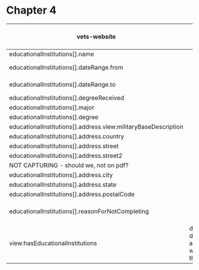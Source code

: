 # Chapter 4

| vets-website                                                   | Other                        | next steps | vets-api | on pdf form | business logic req - OGC       | gclaws                        | Required | Type              | Char limit | Example                                   |
| -------------------------------------------------------------- | ---------------------------- | ---------- | -------- | ----------- | ------------------------------ | ----------------------------- | -------- | ----------------- | ---------- | ----------------------------------------- |
| educationalInstitutions[].name                                 |                              |            |          | yes         | yes                            | education[].name              | x        | string            |            | "test"                                    |
| educationalInstitutions[].dateRange.from                       |                              |            |          | yes         | yes                            | education[].startDate         | x        | string(date-time) |            | "2025-06-26T15:04:09.600Z"                |
| educationalInstitutions[].dateRange.to                         |                              |            |          | yes         | yes                            | education[].endDate           |          | string(date-time) |            | "2025-06-26T15:04:09.600Z"                |
| educationalInstitutions[].degreeReceived                       |                              |            |          |             |                                | education[].wasDegreeReceived |          | boolean           |            | TRUE                                      |
| educationalInstitutions[].major                                |                              |            |          | yes         | yes                            | education[].major             | x        | string            |            | "test"                                    |
| educationalInstitutions[].degree                               |                              |            |          | yes         |                                | education[].degreeTypeId      | x        | integer           |            | 1                                         |
| educationalInstitutions[].address.view:militaryBaseDescription |                              |            |          |             |                                | education[].addressIsMilitary |          | boolean           |            | TRUE                                      |
| educationalInstitutions[].address.country                      |                              |            |          | yes         |                                | education[].addressCountry    |          | string            |            | "test"                                    |
| educationalInstitutions[].address.street                       |                              |            |          | yes         |                                | education[].addressLine1      |          | string            |            | "test"                                    |
| educationalInstitutions[].address.street2                      |                              |            |          |             |                                | education[].addressLine2      |          | string            |            | "test"                                    |
| NOT CAPTURING - should we, not on pdf?                         |                              |            |          |             | education[].addressLine3       |                               | string   |                   | "test"     |
| educationalInstitutions[].address.city                         |                              |            |          | yes         | yes                            | education[].addressCity       |          | string            |            | "test"                                    |
| educationalInstitutions[].address.state                        |                              |            |          | yes         | yes                            | education[].addressState      |          | string            |            | "test"                                    |
| educationalInstitutions[].address.postalCode                   |                              |            |          |             |                                | education[].addressPostalCode |          | string            |            | "test"                                    |
| educationalInstitutions[].reasonForNotCompleting               |                              |            |          |             | yes, they asked for this field |                               |          |                   |            | what do we map this to? - also not on pdf |
| view:hasEducationalInstitutions                                | do we do anything with this? |            |          |             |                                |                               |          |                   |            |                                           |
